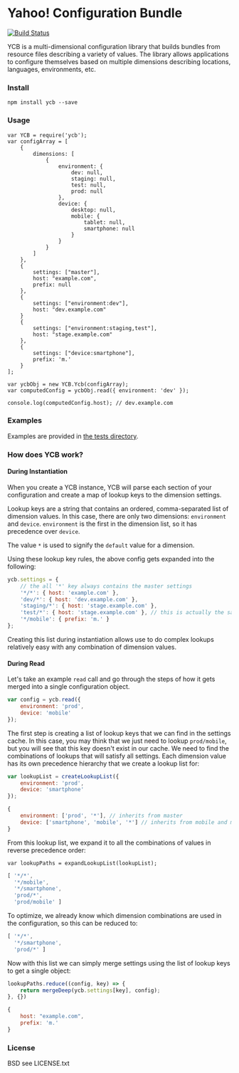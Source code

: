 # Yahoo! Configuration Bundle

[![Build Status](https://secure.travis-ci.org/yahoo/ycb.png?branch=master)](http://travis-ci.org/yahoo/ycb)

YCB is a multi-dimensional configuration library that builds bundles from resource files describing a variety of values. The library allows applications to configure themselves based on multiple dimensions describing locations, languages, environments, etc.

### Install

`npm install ycb --save`

### Usage

```
var YCB = require('ycb');
var configArray = [
    {
        dimensions: [
            {
                environment: {
                    dev: null,
                    staging: null,
                    test: null,
                    prod: null
                },
                device: {
                    desktop: null,
                    mobile: {
                        tablet: null,
                        smartphone: null
                    }
                }
            }
        ]
    },
    {
        settings: ["master"],
        host: "example.com",
        prefix: null
    },
    {
        settings: ["environment:dev"],
        host: "dev.example.com"
    }
    {
        settings: ["environment:staging,test"],
        host: "stage.example.com"
    },
    {
        settings: ["device:smartphone"],
        prefix: 'm.'
    }
];

var ycbObj = new YCB.Ycb(configArray);
var computedConfig = ycbObj.read({ environment: 'dev' });

console.log(computedConfig.host); // dev.example.com
```

### Examples

Examples are provided in [the tests directory](https://github.com/yahoo/ycb/tree/master/tests).

### How does YCB work?

#### During Instantiation

When you create a YCB instance, YCB will parse each section of your configuration and create a map of lookup
keys to the dimension settings. 

Lookup keys are a string that contains an ordered, comma-separated list of dimension values. In this case,
there are only two dimensions: `environment` and `device`. `environment` is the first in the dimension list, so it 
has precedence over `device`.

The value `*` is used to signify the `default` value for a dimension.

Using these lookup key rules, the above config gets expanded into the following:

```js
ycb.settings = {
    // the all '*' key always contains the master settings
    '*/*': { host: 'example.com' },
    'dev/*': { host: 'dev.example.com' },
    'staging/*': { host: 'stage.example.com' },
    'test/*': { host: 'stage.example.com' }, // this is actually the same object as `staging/*` to save memory
    '*/mobile': { prefix: 'm.' }
};
```

Creating this list during instantiation allows use to do complex lookups relatively easy with any combination of 
dimension values.

#### During Read

Let's take an example `read` call and go through the steps of how it gets merged into a single configuration object.

```js
var config = ycb.read({
    environment: 'prod',
    device: 'mobile'
});
```

The first step is creating a list of lookup keys that we can find in the settings cache. In this case, you may think 
that we just need to lookup `prod/mobile`, but you will see that this key doesn't exist in our cache. We need to find
the combinations of lookups that will satisfy all settings. Each dimension value has its own precedence hierarchy 
that we create a lookup list for:

```js
var lookupList = createLookupList({
    environment: 'prod',
    device: 'smartphone'
});
```
```js
{ 
    environment: ['prod', '*'], // inherits from master
    device: ['smartphone', 'mobile', '*'] // inherits from mobile and master
}
```

From this lookup list, we expand it to all the combinations of values in reverse precedence order:

`var lookupPaths = expandLookupList(lookupList);`
```js
[ '*/*',
  '*/mobile',
  '*/smartphone',
  'prod/*',
  'prod/mobile' ]
```

To optimize, we already know which dimension combinations are used in the configuration, so this can be reduced to:

```js
[ '*/*',
  '*/smartphone',
  'prod/*' ]
```

Now with this list we can simply merge settings using the list of lookup keys to get a single object:

```js
lookupPaths.reduce((config, key) => {
    return mergeDeep(ycb.settings[key], config);
}, {})
```
```js
{
    host: "example.com",
    prefix: 'm.'
}
```

### License

BSD see LICENSE.txt
